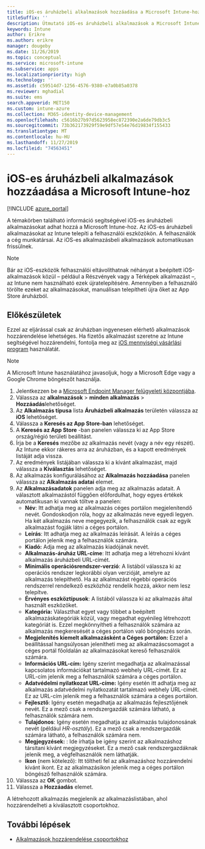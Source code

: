 ```yaml
---
title: iOS-es áruházbeli alkalmazások hozzáadása a Microsoft Intune-hoz
titleSuffix: ''
description: Útmutató iOS-es áruházbeli alkalmazások a Microsoft Intune-ba való hozzáadásához. Ezzel a módszerrel rendelhet alkalmazásokat, ha az alkalmazások díjmentesek az App Store-ban.
keywords: Intune
author: Erikre
ms.author: erikre
manager: dougeby
ms.date: 11/26/2019
ms.topic: conceptual
ms.service: microsoft-intune
ms.subservice: apps
ms.localizationpriority: high
ms.technology: ''
ms.assetid: c59514d7-1256-4576-9380-e7a0b85a0378
ms.reviewer: mghadial
ms.suite: ems
search.appverid: MET150
ms.custom: intune-azure
ms.collection: M365-identity-device-management
ms.openlocfilehash: c5616b27b97d5623958ec872390e2a6de79db3c5
ms.sourcegitcommit: 73b362173929f59e9df57e54e76d19834f155433
ms.translationtype: MT
ms.contentlocale: hu-HU
ms.lasthandoff: 11/27/2019
ms.locfileid: "74563451"
---
```

# <a name="add-ios-store-apps-to-microsoft-intune"></a>iOS-es áruházbeli alkalmazások hozzáadása a Microsoft Intune-hoz

[!INCLUDE [azure_portal](../includes/azure_portal.md)]

A témakörben található információ segítségével iOS-es áruházbeli alkalmazásokat adhat hozzá a Microsoft Intune-hoz. Az iOS-es áruházbeli alkalmazásokat az Intune telepíti a felhasználói eszközökön. A felhasználók a cég munkatársai. Az iOS-es alkalmazásbeli alkalmazások automatikusan frissülnek.

>[!NOTE]
>Bár az iOS-eszközök felhasználói eltávolíthatnak néhányat a beépített iOS-alkalmazások közül – például a Részvények vagy a Térképek alkalmazást –, az Intune nem használható ezek újratelepítésére. Amennyiben a felhasználó törölte ezeket az alkalmazásokat, manuálisan telepítheti újra őket az App Store áruházból.

## <a name="before-you-start"></a>Előkészületek

Ezzel az eljárással csak az áruházban ingyenesen elérhető alkalmazások hozzárendelése lehetséges. Ha fizetős alkalmazást szeretne az Intune segítségével hozzárendelni, fontolja meg az [iOS mennyiségi vásárlási program](vpp-apps-ios.md) használatát.

>[!NOTE]
>A Microsoft Intune használatához javasoljuk, hogy a Microsoft Edge vagy a Google Chrome böngészőt használja.

1. Jelentkezzen be a [Microsoft Endpoint Manager felügyeleti központjába](https://go.microsoft.com/fwlink/?linkid=2109431).
2. Válassza az **alkalmazások** > **minden alkalmazás** > **Hozzáadás**lehetőséget.
3. Az **Alkalmazás típusa** lista **Áruházbeli alkalmazás** területén válassza az **iOS** lehetőséget.
4. Válassza a **Keresés az App Store-ban** lehetőséget.
5. A **Keresés az App Store** -ban panelen válassza ki az App Store ország/régió területi beállítást.
6. Írja be a **Keresés** mezőbe az alkalmazás nevét (vagy a név egy részét).  
    Az Intune ekkor rákeres arra az áruházban, és a kapott eredmények listáját adja vissza.
7. Az eredmények listájában válassza ki a kívánt alkalmazást, majd válassza a **Kiválasztás** lehetőséget.
8. Az alkalmazás konfigurálásához az **Alkalmazás hozzáadása** panelen válassza az **Alkalmazás adatai** elemet.
9. Az **Alkalmazásadatok** panelen adja meg az alkalmazás adatait. A választott alkalmazástól függően előfordulhat, hogy egyes értékek automatikusan ki vannak töltve a panelen:
    - **Név**: Itt adhatja meg az alkalmazás céges portálon megjelenítendő nevét. Gondoskodjon róla, hogy az alkalmazás neve egyedi legyen. Ha két alkalmazás neve megegyezik, a felhasználók csak az egyik alkalmazást fogják látni a céges portálon.
    - **Leírás**: Itt adhatja meg az alkalmazás leírását. A leírás a céges portálon jelenik meg a felhasználók számára.
    - **Kiadó:** Adja meg az alkalmazás kiadójának nevét.
    - **Alkalmazás-áruház URL-címe**: Itt adhatja meg a létrehozni kívánt alkalmazás áruházbeli URL-címét.
    - **Minimális operációsrendszer-verzió**: A listából válassza ki az operációs rendszer legkorábbi olyan verzióját, amelyre az alkalmazás telepíthető. Ha az alkalmazást régebbi operációs rendszerrel rendelkező eszközhöz rendelik hozzá, akkor nem lesz telepítve.
    - **Érvényes eszköztípusok**: A listából válassza ki az alkalmazás által használt eszközöket.
    - **Kategória:** Választhat egyet vagy többet a beépített alkalmazáskategóriák közül, vagy megadhat egyénileg létrehozott kategóriát is. Ezzel megkönnyítheti a felhasználók számára az alkalmazás megkeresését a céges portálon való böngészés során.
    - **Megjelenítés kiemelt alkalmazásként a Céges portálon:** Ezzel a beállítással hangsúlyosan jelenítheti meg az alkalmazáscsomagot a céges portál főoldalán az alkalmazásokat kereső felhasználók számára.
    - **Információs URL-cím:** Igény szerint megadhatja az alkalmazással kapcsolatos információkat tartalmazó webhely URL-címét. Ez az URL-cím jelenik meg a felhasználók számára a céges portálon.
    - **Adatvédelmi nyilatkozat URL-címe:** Igény esetén itt adhatja meg az alkalmazás adatvédelmi nyilatkozatát tartalmazó webhely URL-címét. Ez az URL-cím jelenik meg a felhasználók számára a céges portálon.
    - **Fejlesztő**: Igény esetén megadhatja az alkalmazás fejlesztőjének nevét. Ez a mező csak a rendszergazdák számára látható, a felhasználók számára nem.
    - **Tulajdonos**: Igény esetén megadhatja az alkalmazás tulajdonosának nevét (például *HR-osztály*). Ez a mező csak a rendszergazdák számára látható, a felhasználók számára nem.
    - **Megjegyzések:** : Ide írhatja be igény szerint az alkalmazáshoz társítani kívánt megjegyzéseket. Ez a mező csak rendszergazdáknak jelenik meg, a végfelhasználók nem láthatják.
    - **Ikon** (nem kötelező): Itt töltheti fel az alkalmazáshoz hozzárendelni kívánt ikont. Ez az alkalmazásikon jelenik meg a céges portálon böngésző felhasználók számára.
10. Válassza az **OK** gombot.
11. Válassza a **Hozzáadás** elemet.

A létrehozott alkalmazás megjelenik az alkalmazáslistában, ahol hozzárendelheti a kiválasztott csoportokhoz.

## <a name="next-steps"></a>További lépések

- [Alkalmazások hozzárendelése csoportokhoz](apps-deploy.md)
